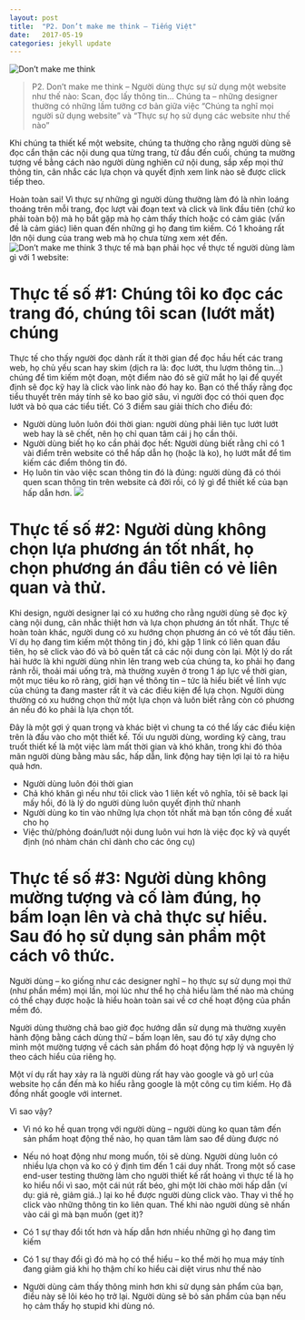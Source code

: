 ```yaml
---
layout: post
title:  "P2. Don’t make me think – Tiếng Việt"
date:   2017-05-19
categories: jekyll update
---
```

![Don’t make me think](https://uxvietnam.com/wp-content/uploads/2017/03/4934854016_66ff64de1d_b.jpg)
>P2. Don’t make me think – Người dùng thực sự sử dụng một website như thế nào: Scan, đọc lấy thông tin…
Chúng ta – những designer thường có những lầm tưởng cơ bản giữa việc “Chúng ta nghĩ mọi người sử dụng website” và “Thực sự họ sử dụng các website như thế nào”

Khi chúng ta thiết kế một website, chúng ta thường cho rằng người dùng sẽ đọc cẩn thận các nội dung qua từng trang, từ đầu đến cuối, chúng ta mường tượng về bằng cách nào người dùng nghiên cứ nội dung, sắp xếp mọi thứ thông tin, cân nhắc các lựa chọn và quyết định xem link nào sẽ được click tiếp theo.

Hoàn toàn sai! Vì thực sự những gì người dùng thường làm đó là nhìn loáng thoáng trên mỗi trang, đọc lượt vài đoạn text và click và link đầu tiên (chứ ko phải toàn bộ) mà họ bắt gặp mà họ cảm thấy thích hoặc có cảm giác (vấn đề là cảm giác) liên quan đến những gì họ đang tìm kiếm. Có 1 khoảng rất lớn nội dung của trang web mà họ chưa từng xem xét đến.
![Don’t make me think](https://uxvietnam.com/wp-content/uploads/2017/03/dont-make-me-think-tiengviet.png)
3 thực tế mà bạn phải học về thực tế người dùng làm gì với 1 website:

# Thực tế số #1: Chúng tôi ko đọc các trang đó, chúng tôi scan (lướt mắt) chúng

Thực tế cho thấy người đọc dành rất ít thời gian để đọc hầu hết các trang web, họ chủ yếu scan hay skim (dịch ra là: đọc lướt, thu lượm thông tin…) chúng để tìm kiếm một đoạn, một điểm nào đó sẽ giữ mắt họ lại để quyết định sẽ đọc kỹ hay là click vào link nào đó hay ko. Bạn có thể thấy rằng đọc tiểu thuyết trên máy tính sẽ ko bao giờ sâu, vì người đọc có thói quen đọc lướt và bỏ qua các tiểu tiết. Có 3 điểm sau giải thích cho điều đó:

- Người dùng luôn luôn đói thời gian: người dùng phải liên tục lướt lướt web hay là sẽ chết, nên họ chỉ quan tâm cái j họ cần thôi.
- Người dùng biết họ ko cần phải đọc hết: Người dùng biết rằng chỉ có 1 vài điểm trên website có thể hấp dẫn họ (hoặc là ko), họ lướt mắt để tìm kiếm các điểm thông tin đó.
- Họ luôn tin vào việc scan thông tin đó là đúng: người dùng đã có thói quen scan thông tin trên website cả đời rồi, có lý gì để thiết kế của bạn hấp dẫn hơn.
![](https://100things.files.wordpress.com/2016/01/screen-shot-2016-01-08-at-10-07-39-am.png?w=560)

# Thực tế số #2: Người dùng không chọn lựa phương án tốt nhất, họ chọn phương án đầu tiên có vẻ liên quan và thử.

Khi design, người designer lại có xu hướng cho rằng người dùng sẽ đọc kỹ càng nội dung, cân nhắc thiệt hơn và lựa chọn phương án tốt nhất. Thực tế hoàn toàn khác, người dung có xu hướng chọn phương án có vẻ tốt đầu tiên. Ví dụ họ đang tìm kiếm một thông tin j đó, khi gặp 1 link có liên quan đầu tiên, họ sẽ click vào đó và bỏ quên tất cả các nội dung còn lại. Một lý do rất hài hước là khi người dùng nhìn lên trang web của chúng ta, ko phải họ đang rảnh rỗi, thoải mái uống trà, mà thường xuyên ở trong 1 áp lực về thời gian, một mục tiêu ko rõ ràng, giới hạn về thông tin – tức là hiểu biết về lĩnh vực của chúng ta đang master rất ít và các điều kiện để lựa chọn. Người dùng thường có xu hướng chọn thử một lựa chọn và luôn biết rằng còn có phương án nếu đó ko phải là lựa chọn tốt.

Đây là một gợi ý quan trọng và khác biệt vì chung ta có thể lấy các điều kiện trên là đầu vào cho một thiết kế. Tối ưu người dùng, wording kỹ càng, trau truốt thiết kế là một việc làm mất thời gian và khó khăn, trong khi đó thỏa mãn người dùng bằng màu sắc, hấp dẫn, link động hay tiện lợi lại tỏ ra hiệu quả hơn.

- Người dùng luôn đói thời gian
- Chả khó khăn gì nếu như tôi click vào 1 liên kết vô nghĩa, tôi sẽ back lại mấy hồi, đó là lý do người dùng luôn quyết định thử nhanh
- Người dùng ko tin vào những lựa chọn tốt nhất mà bạn tốn công đề xuất cho họ
- Việc thử/phỏng đoán/lướt nội dung luôn vui hơn là việc đọc kỹ và quyết định (nó nhàm chán chỉ dành cho các ông cụ)

# Thực tế số #3: Người dùng không mường tượng và cố làm đúng, họ bấm loạn lên và chả thực sự hiểu. Sau đó họ sử dụng sản phẩm một cách vô thức.

Người dùng – ko giống như các designer nghĩ – họ thực sự sử dụng mọi thứ (như phần mềm) mọi lần, mọi lúc như thể họ chả hiểu làm thế nào mà chúng có thể chạy được hoặc là hiểu hoàn toàn sai về cơ chế hoạt động của phần mềm đó.

Người dùng thường chả bao giờ đọc hướng dẫn sử dụng mà thường xuyên hành động bằng cách dùng thử – bấm loạn lên, sau đó tự xây dựng cho mình một mường tượng về cách sản phẩm đó hoạt động hợp lý và nguyên lý theo cách hiểu của riêng họ.

Một ví dụ rất hay xảy ra là người dùng rất hay vào google và gõ url của website họ cần đến mà ko hiểu rằng google là một công cụ tìm kiếm. Họ đã đồng nhất google với internet.

Vì sao vậy?

- Vì nó ko hề quan trọng với người dùng – người dùng ko quan tâm đến sản phẩm hoạt động thế nào, họ quan tâm làm sao để dùng được nó
- Nếu nó hoạt động như mong muốn, tôi sẽ dùng. Người dùng luôn có nhiều lựa chọn và ko có ý định tìm đến 1 cái duy nhất.
Trong một số case end-user testing thường làm cho người thiết kế rất hoảng vì thực tế là họ ko hiểu nổi vì sao, một cái nút rất béo, ghi một lời chào mời hấp dẫn (ví dụ: giá rẻ, giảm giá..) lại ko hề được người dùng click vào. Thay vì thế họ click vào những thông tin ko liên quan.
Thế khi nào người dùng sẽ nhấn vào cái gì mà bạn muốn (get it)?

- Có 1 sự thay đổi tốt hơn và hấp dẫn hơn nhiều những gì họ đang tìm kiếm
- Có 1 sự thay đổi gì đó mà họ có thể hiểu – ko thể mời họ mua máy tính đang giảm giá khi họ thậm chí ko hiểu cài diệt virus như thế nào
- Người dùng cảm thấy thông minh hơn khi sử dụng sản phẩm của bạn, điều này sẽ lôi kéo họ trở lại. Người dùng sẽ bỏ sản phẩm của bạn nếu họ cảm thấy họ stupid khi dùng nó.
